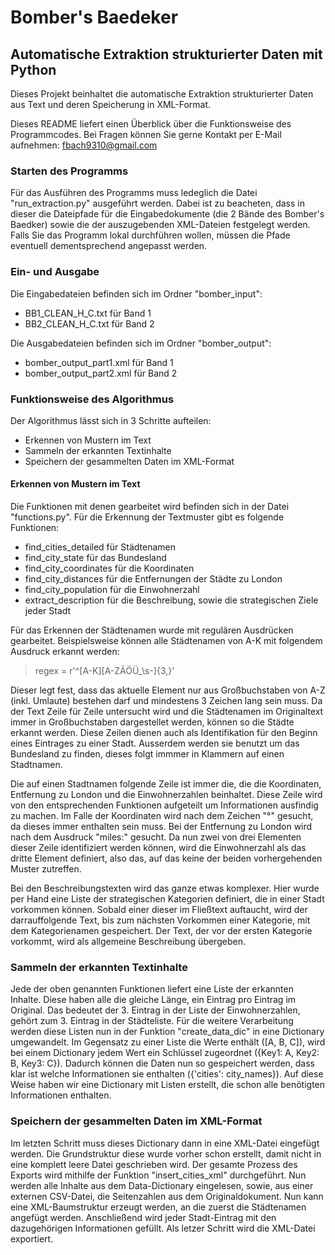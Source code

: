 # Bomber's Baedeker

## Automatische Extraktion strukturierter Daten mit Python

Dieses Projekt beinhaltet die automatische Extraktion strukturierter Daten aus Text und deren Speicherung
in XML-Format.

Dieses README liefert einen Überblick über die Funktionsweise des Programmcodes. Bei Fragen können Sie gerne
Kontakt per E-Mail aufnehmen: fbach9310@gmail.com

### Starten des Programms

Für das Ausführen des Programms muss ledeglich die Datei "run_extraction.py"
ausgeführt werden. Dabei ist zu beacheten, dass in dieser die Dateipfade für die Eingabedokumente (die 2 Bände des Bomber's Baedker)
sowie die der auszugebenden XML-Dateien festgelegt werden. Falls Sie das Programm lokal durchführen wollen, müssen die Pfade eventuell dementsprechend angepasst werden.

### Ein- und Ausgabe

Die Eingabedateien befinden sich im Ordner "bomber_input": 
* BB1_CLEAN_H_C.txt für Band 1
* BB2_CLEAN_H_C.txt für Band 2 

Die Ausgabedateien befinden sich im Ordner "bomber_output":
* bomber_output_part1.xml für Band 1
* bomber_output_part2.xml für Band 2

### Funktionsweise des Algorithmus

Der Algorithmus lässt sich in 3 Schritte aufteilen:
* Erkennen von Mustern im Text
* Sammeln der erkannten Textinhalte
* Speichern der gesammelten Daten im XML-Format

#### Erkennen von Mustern im Text

Die Funktionen mit denen gearbeitet wird befinden sich in der Datei "functions.py".
Für die Erkennung der Textmuster gibt es folgende Funktionen:
* find_cities_detailed für Städtenamen
* find_city_state für das Bundesland
* find_city_coordinates für die Koordinaten
* find_city_distances für die Entfernungen der Städte zu London
* find_city_population für die Einwohnerzahl
* extract_description für die Beschreibung, sowie die strategischen Ziele jeder Stadt

Für das Erkennen der Städtenamen wurde mit regulären Ausdrücken gearbeitet. Beispielsweise können alle Städtenamen von A-K mit folgendem Ausdruck erkannt werden:
> regex = r'^[A-K][A-ZÄÖÜ_\s-]{3,}'

Dieser legt fest, dass das aktuelle Element nur aus Großbuchstaben von A-Z (inkl. Umlaute) bestehen darf und mindestens 3 Zeichen lang sein muss. Da der Text Zeile für Zeile untersucht wird und die Städtenamen im Originaltext
immer in Großbuchstaben dargestellet werden, können so die Städte erkannt werden.
Diese Zeilen dienen auch als Identifikation für den Beginn eines Eintrages zu einer Stadt. Ausserdem werden sie benutzt um das Bundesland zu finden, dieses folgt immmer in Klammern auf einen Stadtnamen.

Die auf einen Stadtnamen folgende Zeile ist immer die, die die Koordinaten, Entfernung zu London und die Einwohnerzahlen beinhaltet. 
Diese Zeile wird von den entsprechenden Funktionen aufgeteilt um Informationen ausfindig zu machen.
Im Falle der Koordinaten wird nach dem Zeichen "°" gesucht, da dieses immer enthalten sein muss. Bei der Entfernung zu London wird nach dem Ausdruck "miles:" gesucht. Da nun zwei von drei Elementen dieser Zeile identifiziert 
werden können, wird die Einwohnerzahl als das dritte Element definiert, also das, auf das keine der beiden vorhergehenden Muster zutreffen.

Bei den Beschreibungstexten wird das ganze etwas komplexer. Hier wurde per Hand eine Liste der strategischen Kategorien definiert, die in einer Stadt vorkommen können. Sobald einer dieser im Fließtext auftaucht, wird der
darrauffolgende Text, bis zum nächsten Vorkommen einer Kategorie, mit dem Kategorienamen gespeichert. Der Text, der vor der ersten Kategorie vorkommt, wird als allgemeine Beschreibung übergeben.

### Sammeln der erkannten Textinhalte

Jede der oben genannten Funktionen liefert eine Liste der erkannten Inhalte. Diese haben alle die gleiche Länge, ein Eintrag pro Eintrag im Original. Das bedeutet der 3. Eintrag in der Liste der Einwohnerzahlen, gehört zum
3. Eintrag in der Städteliste. Für die weitere Verarbeitung werden diese Listen nun in der Funktion "create_data_dic" in eine Dictionary umgewandelt. Im Gegensatz zu einer Liste die Werte enthält ([A, B, C]), wird bei einem
Dictionary jedem Wert ein Schlüssel zugeordnet ({Key1: A, Key2: B, Key3: C}). Dadurch können die Daten nun so gespeichert werden, dass klar ist welche Informationen sie enthalten ({'cities': city_names}).
Auf diese Weise haben wir eine Dictionary mit Listen erstellt, die schon alle benötigten Informationen enthalten.

### Speichern der gesammelten Daten im XML-Format

Im letzten Schritt muss dieses Dictionary dann in eine XML-Datei eingefügt werden. Die Grundstruktur diese wurde vorher schon erstellt, damit nicht in eine komplett leere Datei geschrieben wird.
Der gesamte Prozess des Exports wird mithilfe der Funktion "insert_cities_xml" durchgeführt. 
Nun werden alle Inhalte aus dem Data-Dictionary eingelesen, sowie, aus einer externen CSV-Datei, die Seitenzahlen aus dem Originaldokument. Nun kann eine XML-Baumstruktur erzeugt werden, an die zuerst die Städtenamen angefügt
werden. Anschließend wird jeder Stadt-Eintrag mit den dazugehörigen Informationen gefüllt.
Als letzer Schritt wird die XML-Datei exportiert.






